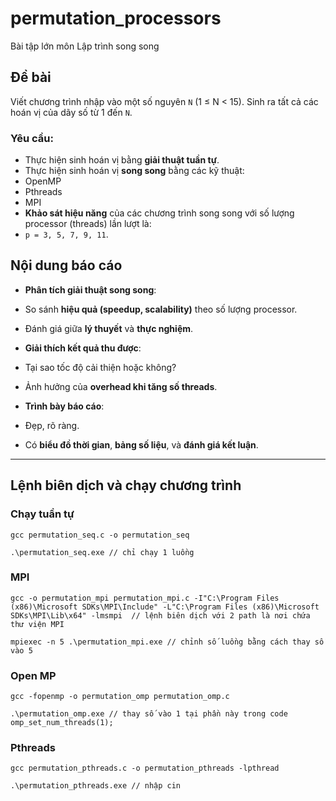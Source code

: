 # permutation_processors
Bài tập lớn môn Lập trình song song  
## Đề bài
Viết chương trình nhập vào một số nguyên `N` (1 ≤ N < 15). Sinh ra tất cả các hoán vị của dãy số từ 1 đến `N`.

### Yêu cầu:
-  Thực hiện sinh hoán vị bằng **giải thuật tuần tự**.
-  Thực hiện sinh hoán vị **song song** bằng các kỹ thuật:
  - OpenMP
  - Pthreads
  - MPI
-  **Khảo sát hiệu năng** của các chương trình song song với số lượng processor (threads) lần lượt là:
  - `p = 3, 5, 7, 9, 11`.

## Nội dung báo cáo

-  **Phân tích giải thuật song song**:
  - So sánh **hiệu quả (speedup, scalability)** theo số lượng processor.
  - Đánh giá giữa **lý thuyết** và **thực nghiệm**.

-  **Giải thích kết quả thu được**:
  - Tại sao tốc độ cải thiện hoặc không?
  - Ảnh hưởng của **overhead khi tăng số threads**.

-  **Trình bày báo cáo**:
  - Đẹp, rõ ràng.
  - Có **biểu đồ thời gian**, **bảng số liệu**, và **đánh giá kết luận**.

---

## Lệnh biên dịch và chạy chương trình  
### Chạy tuần tự 
```
gcc permutation_seq.c -o permutation_seq 

.\permutation_seq.exe // chỉ chạy 1 luồng 
```  
### MPI
```
gcc -o permutation_mpi permutation_mpi.c -I"C:\Program Files (x86)\Microsoft SDKs\MPI\Include" -L"C:\Program Files (x86)\Microsoft SDKs\MPI\Lib\x64" -lmsmpi  // lệnh biên dịch với 2 path là nơi chứa thư viện MPI

mpiexec -n 5 .\permutation_mpi.exe // chỉnh số luồng bằng cách thay số vào 5
```  
### Open MP
```
gcc -fopenmp -o permutation_omp permutation_omp.c

.\permutation_omp.exe // thay số vào 1 tại phần này trong code omp_set_num_threads(1); 
```  
### Pthreads
```
gcc permutation_pthreads.c -o permutation_pthreads -lpthread

.\permutation_pthreads.exe // nhập cin
```
